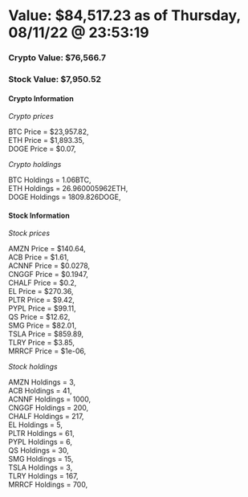 # Value: $84,517.23 as of Thursday, 08/11/22 @ 23:53:19 

### Crypto Value: $76,566.7

### Stock Value: $7,950.52

#### Crypto Information 
*Crypto prices* 

BTC Price = $23,957.82,  
ETH Price = $1,893.35,  
DOGE Price = $0.07,  


*Crypto holdings* 

BTC Holdings = 1.06BTC,  
ETH Holdings = 26.960005962ETH,  
DOGE Holdings = 1809.826DOGE,  


#### Stock Information 

*Stock prices* 

AMZN Price = $140.64,  
ACB Price = $1.61,  
ACNNF Price = $0.0278,  
CNGGF Price = $0.1947,  
CHALF Price = $0.2,  
EL Price = $270.36,  
PLTR Price = $9.42,  
PYPL Price = $99.11,  
QS Price = $12.62,  
SMG Price = $82.01,  
TSLA Price = $859.89,  
TLRY Price = $3.85,  
MRRCF Price = $1e-06,  


*Stock holdings* 

AMZN Holdings = 3,  
ACB Holdings = 41,  
ACNNF Holdings = 1000,  
CNGGF Holdings = 200,  
CHALF Holdings = 217,  
EL Holdings = 5,  
PLTR Holdings = 61,  
PYPL Holdings = 6,  
QS Holdings = 30,  
SMG Holdings = 15,  
TSLA Holdings = 3,  
TLRY Holdings = 167,  
MRRCF Holdings = 700,  


